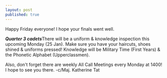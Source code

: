 ```yaml
---
layout: post
published: true
---
```

Happy Friday everyone! I hope your finals went well.

***Quarter 3 cadets***There will be a uniform & knowledge inspection this upcoming Monday (25 Jan). Make sure you have your haircuts, shoes shined & uniforms pressed! Knowledge will be Military Time (First Years) & the Phonetic Alphabet (Upperclassmen). 

Also, don't forget there are weekly All Call Meetings every Monday at 1400! I hope to see you there.
-c/Maj. Katherine Tat
